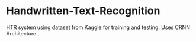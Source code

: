 # Handwritten-Text-Recognition
HTR system using dataset from Kaggle for training and testing. Uses CRNN Architecture
